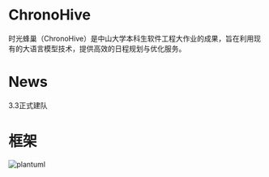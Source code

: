 # ChronoHive
时光蜂巢（ChronoHive）是中山大学本科生软件工程大作业的成果，旨在利用现有的大语言模型技术，提供高效的日程规划与优化服务。

# News
3.3正式建队

# 框架
![plantuml](https://github.com/user-attachments/assets/03e5eee4-442c-47b6-b214-a29ebb03f86b)
